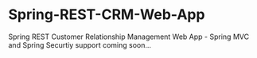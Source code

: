 # Spring-REST-CRM-Web-App
Spring REST Customer Relationship Management Web App - Spring MVC and Spring Securtiy support coming soon...
